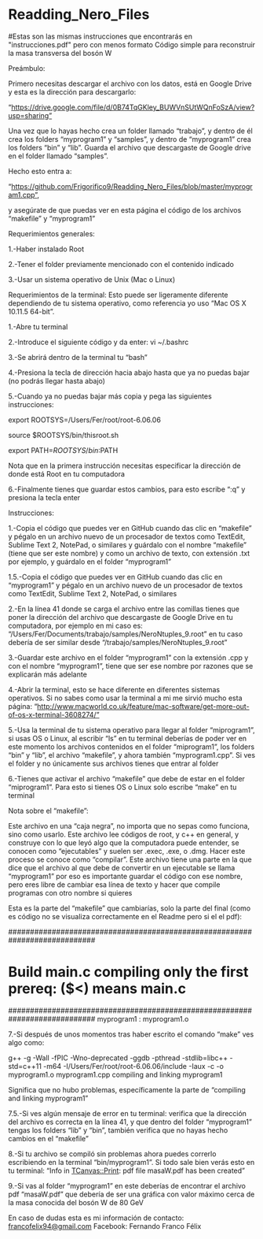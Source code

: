 # Readding_Nero_Files
#Estas son las mismas instrucciones que encontrarás en "instrucciones.pdf" pero con menos formato
Código simple para reconstruir la masa transversa del bosón W

Preámbulo:

Primero necesitas descargar el archivo con los datos, está en Google Drive y esta es la dirección para descargarlo:

“https://drive.google.com/file/d/0B74TqGKley_BUWVnSUtWQnFoSzA/view?usp=sharing”

Una vez que lo hayas hecho crea un folder llamado “trabajo”, y dentro de él crea los folders “myprogram1” y “samples”, y dentro de “myprogram1” crea los folders “bin” y “lib”.
Guarda el archivo que descargaste de Google drive en el folder llamado “samples”.

Hecho esto entra a:

“https://github.com/Frigorifico9/Readding_Nero_Files/blob/master/myprogram1.cpp”, 

y asegúrate de que puedas ver en esta página el código de los archivos “makefile” y “myprogram1”

Requerimientos generales:

1.-Haber instalado Root

2.-Tener el folder previamente mencionado con el contenido indicado

3.-Usar un sistema operativo de Unix (Mac o Linux)

Requerimientos de la terminal:
Esto puede ser ligeramente diferente dependiendo de tu sistema operativo, como referencia yo uso “Mac OS X 10.11.5 64-bit”.

1.-Abre tu terminal

2.-Introduce el siguiente código y da enter: vi ~/.bashrc

3.-Se abrirá dentro de la terminal tu “bash”

4.-Presiona la tecla de dirección hacia abajo hasta que ya no puedas bajar (no podrás llegar hasta abajo)

5.-Cuando ya no puedas bajar más copia y pega las siguientes instrucciones:

export ROOTSYS=/Users/Fer/root/root-6.06.06

source $ROOTSYS/bin/thisroot.sh

export PATH=$ROOTSYS/bin:$PATH

Nota que en la primera instrucción necesitas especificar la dirección de donde está Root en tu computadora

6.-Finalmente tienes que guardar estos cambios, para esto escribe “:q” y presiona la tecla enter


Instrucciones:

1.-Copia el código que puedes ver en GitHub cuando das clic en “makefile” y pégalo en un archivo nuevo de un procesador de textos como TextEdit, Sublime Text 2, NotePad, o similares y guárdalo con el nombre “makefile” (tiene que ser este nombre) y como un archivo de texto, con extensión .txt por ejemplo, y guárdalo en el folder “myprogram1”

1.5.-Copia el código que puedes ver en GitHub cuando das clic en “myprogram1” y pégalo en un archivo nuevo de un procesador de textos como TextEdit, Sublime Text 2, NotePad, o similares

2.-En la línea 41 donde se carga el archivo entre las comillas tienes que poner la dirección del archivo que descargaste de Google Drive en tu computadora, por ejemplo en mi caso es: “/Users/Fer/Documents/trabajo/samples/NeroNtuples_9.root”
en tu caso debería de ser similar desde “/trabajo/samples/NeroNtuples_9.root”

3.-Guardar este archivo en el folder “myprogram1” con la extensión .cpp y con el nombre “myprogram1”, tiene que ser ese nombre por razones que se explicarán más adelante

4.-Abrir la terminal, esto se hace diferente en diferentes sistemas operativos. Si no sabes como usar la terminal a mi me sirvió mucho esta página: “http://www.macworld.co.uk/feature/mac-software/get-more-out-of-os-x-terminal-3608274/”

5.-Usa la terminal de tu sistema operativo para llegar al folder “miprogram1”, si usas OS o Linux, al escribir “ls” en tu terminal deberías de poder ver en este momento los archivos contenidos en el folder “miprogram1”, los folders “bin” y “lib”, el archivo “makefile”, y ahora también “myprogram1.cpp”. 
Si ves el folder y no únicamente sus archivos tienes que entrar al folder

6.-Tienes que activar el archivo “makefile” que debe de estar en el folder “miprogram1”. Para esto si tienes OS o Linux solo escribe “make” en tu terminal 

Nota sobre el “makefile”:

Este archivo en una “caja negra”, no importa que no sepas como funciona, sino como usarlo.
Este archivo lee códigos de root, y c++ en general, y construye con lo que leyó algo que la computadora puede entender, se conocen como “ejecutables” y suelen ser .exec, .exe, o .dmg.
Hacer este proceso se conoce como “compilar”.
Este archivo tiene una parte en la que dice que el archivo al que debe de convertir en un ejecutable se llama “myprogram1” por eso es importante guardar el código con ese nombre, pero eres libre de cambiar esa línea de texto y hacer que compile programas con otro nombre si quieres

Esta es la parte del “makefile” que cambiarías, solo la parte del final (como es código no se visualiza correctamente en el Readme pero si el el pdf): 



############################################################################
# Build main.c compiling only the first prereq: ($<) means main.c
############################################################################
myprogram1 : myprogram1.o

7.-Si después de unos momentos tras haber escrito el comando “make” ves algo como:

g++ -g -Wall -fPIC -Wno-deprecated -ggdb -pthread -stdlib=libc++ -std=c++11 -m64 -I/Users/Fer/root/root-6.06.06/include -Iaux   -c -o myprogram1.o myprogram1.cpp
compiling and linking myprogram1

Significa que no hubo problemas, específicamente la parte de “compiling and linking myprogram1”

7.5.-Si ves algún mensaje de error en tu terminal: verifica que la dirección del archivo es correcta en la línea 41, y que dentro del folder “myprogram1” tengas los folders “lib” y “bin”, también verifica que no hayas hecho cambios en el “makefile”

8.-Si tu archivo se compiló sin problemas ahora puedes correrlo escribiendo en la terminal “bin/myprogram1”.
Si todo sale bien verás esto en tu terminal: “Info in <TCanvas::Print>: pdf file masaW.pdf has been created”

9.-Si vas al folder “myprogram1” en este deberías de encontrar el archivo pdf “masaW.pdf” que debería de ser una gráfica con valor máximo cerca de la masa conocida del bosón W de 80 GeV



En caso de dudas esta es mi información de contacto:
francofelix94@gmail.com
Facebook: Fernando Franco Félix


